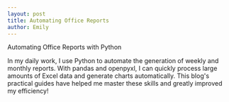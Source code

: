 ```yaml
---
layout: post
title: Automating Office Reports
author: Emily
---
```


Automating Office Reports with Python

In my daily work, I use Python to automate the generation of weekly and monthly reports. With pandas and openpyxl, I can quickly process large amounts of Excel data and generate charts automatically. This blog's practical guides have helped me master these skills and greatly improved my efficiency!